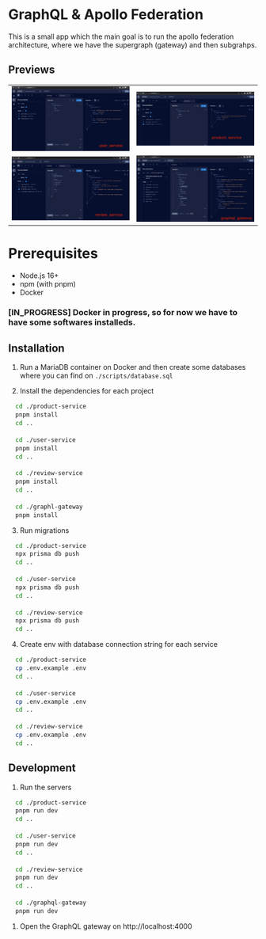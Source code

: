 # GraphQL & Apollo Federation

This is a small app which the main goal is to run the apollo federation architecture, where we have the supergraph (gateway) and then subgrahps.

## Previews

|                                                    |                                                     |
| -------------------------------------------------- | --------------------------------------------------- |
| ![User Service](/readme_assets/user_service.png)   | ![User Service](/readme_assets/product_service.png) |
| ![User Service](/readme_assets/review_service.png) | ![User Service](/readme_assets/graphql_gateway.png) |

# Prerequisites

- Node.js 16+
- npm (with pnpm)
- Docker

### [IN_PROGRESS] Docker in progress, so for now we have to have some softwares installeds.

## Installation

1. Run a MariaDB container on Docker and then create some databases where you can find on `./scripts/database.sql`

2. Install the dependencies for each project

```bash
  cd ./product-service
  pnpm install
  cd ..

  cd ./user-service
  pnpm install
  cd ..

  cd ./review-service
  pnpm install
  cd ..

  cd ./graphl-gateway
  pnpm install
```

3. Run migrations

```bash
  cd ./product-service
  npx prisma db push
  cd ..

  cd ./user-service
  npx prisma db push
  cd ..

  cd ./review-service
  npx prisma db push
  cd ..
```

4. Create env with database connection string for each service

```bash
  cd ./product-service
  cp .env.example .env
  cd ..

  cd ./user-service
  cp .env.example .env
  cd ..

  cd ./review-service
  cp .env.example .env
  cd ..
```

## Development

1. Run the servers

```bash
  cd ./product-service
  pnpm run dev
  cd ..

  cd ./user-service
  pnpm run dev
  cd ..

  cd ./review-service
  pnpm run dev
  cd ..

  cd ./graphql-gateway
  pnpm run dev
```

1. Open the GraphQL gateway on http://localhost:4000
